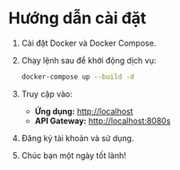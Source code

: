 # Hướng dẫn cài đặt

1. Cài đặt Docker và Docker Compose.
2. Chạy lệnh sau để khởi động dịch vụ:

    ```bash
    docker-compose up --build -d
    ```

3. Truy cập vào:
   - **Ứng dụng:** [http://localhost](http://localhost)
   - **API Gateway:** [http://localhost:8080s](http://localhost:8080)

4. Đăng ký tài khoản và sử dụng.
5. Chúc bạn một ngày tốt lành!
